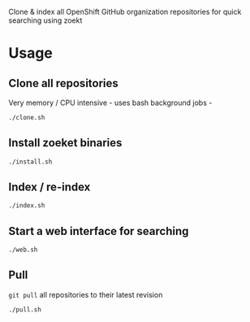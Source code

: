 Clone & index all OpenShift GitHub organization repositories for quick searching using zoekt

# Usage

## Clone all repositories

Very memory / CPU intensive - uses bash background jobs - 

```bash
./clone.sh
```

## Install zoeket binaries

```bash
./install.sh
```

## Index / re-index

```bash
./index.sh
```

## Start a web interface for searching

```bash
./web.sh
```

## Pull

`git pull` all repositories to their latest revision

```bash
./pull.sh
```
